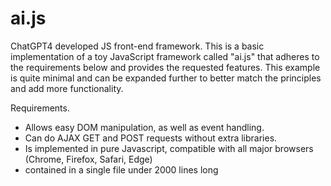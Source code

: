 # ai.js
ChatGPT4 developed JS front-end framework.
This is a basic implementation of a toy JavaScript framework called "ai.js" that adheres to the requirements below and provides the requested features. This example is quite minimal and can be expanded further to better match the principles and add more functionality.

Requirements.
- Allows easy DOM manipulation, as well as event handling.
- Can do AJAX GET and POST requests  without extra libraries.
- Is implemented in pure Javascript, compatible with all major browsers (Chrome, Firefox, Safari, Edge)
- contained in a single file under 2000 lines long
